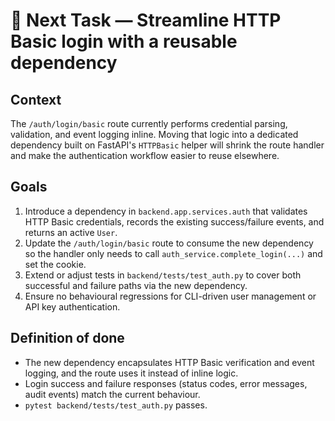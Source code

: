 # 🔄 Next Task — Streamline HTTP Basic login with a reusable dependency

## Context
The `/auth/login/basic` route currently performs credential parsing, validation, and event logging inline. Moving that logic
into a dedicated dependency built on FastAPI's `HTTPBasic` helper will shrink the route handler and make the authentication
workflow easier to reuse elsewhere.

## Goals
1. Introduce a dependency in `backend.app.services.auth` that validates HTTP Basic credentials, records the existing
   success/failure events, and returns an active `User`.
2. Update the `/auth/login/basic` route to consume the new dependency so the handler only needs to call
   `auth_service.complete_login(...)` and set the cookie.
3. Extend or adjust tests in `backend/tests/test_auth.py` to cover both successful and failure paths via the new dependency.
4. Ensure no behavioural regressions for CLI-driven user management or API key authentication.

## Definition of done
- The new dependency encapsulates HTTP Basic verification and event logging, and the route uses it instead of inline logic.
- Login success and failure responses (status codes, error messages, audit events) match the current behaviour.
- `pytest backend/tests/test_auth.py` passes.

